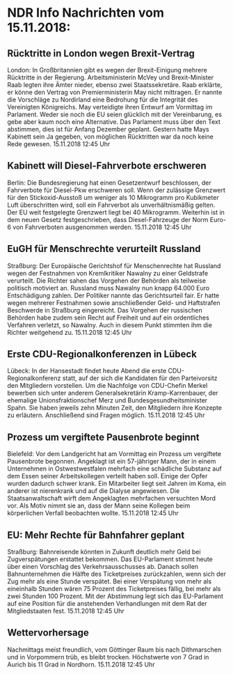 # NDR Info Nachrichten vom 15.11.2018:


## Rücktritte in London wegen Brexit-Vertrag
London: In Großbritannien gibt es wegen der Brexit-Einigung mehrere Rücktritte in der Regierung. Arbeitsministerin McVey und Brexit-Minister Raab legten ihre Ämter nieder, ebenso zwei Staatssekretäre. Raab erklärte, er könne den Vertrag von Premierministerin May nicht mittragen. Er nannte die Vorschläge zu Nordirland eine Bedrohung für die Integrität des Vereinigten Königreichs. May verteidigte ihren Entwurf am Vormittag im Parlament. Weder sie noch die EU seien glücklich mit der Vereinbarung, es gebe aber kaum noch eine Alternative. Das Parlament muss über den Text abstimmen, dies ist für Anfang Dezember geplant. Gestern hatte Mays Kabinett sein Ja gegeben, von möglichen Rücktritten war da noch keine Rede gewesen. 15.11.2018 12:45 Uhr 

## Kabinett will Diesel-Fahrverbote erschweren
Berlin:	Die Bundesregierung hat einen Gesetzentwurf beschlossen, der Fahrverbote für Diesel-Pkw erschweren soll. Wenn der zulässige Grenzwert für den Stickoxid-Ausstoß um weniger als 10 Mikrogramm pro Kubikmeter Luft überschritten wird, soll ein Fahrverbot als unverhältnismäßig gelten. Der EU weit festgelegte Grenzwert liegt bei 40 Mikrogramm. Weiterhin ist in dem neuen Gesetz festgeschrieben, dass Diesel-Fahrzeuge der Norm Euro-6 von Fahrverboten ausgenommen werden. 15.11.2018 12:45 Uhr 

## EuGH für Menschrechte verurteilt Russland
Straßburg: Der Europäische Gerichtshof für Menschenrechte hat Russland wegen der Festnahmen von Kremlkritiker Nawalny zu einer Geldstrafe verurteilt. Die Richter sahen das Vorgehen der Behörden als teilweise politisch motiviert an. Russland muss Nawalny nun knapp 64.000 Euro Entschädigung zahlen. Der Politiker nannte das Gerichtsurteil fair. Er hatte wegen mehrerer Festnahmen sowie anschließender Geld- und Haftstrafen Beschwerde in Straßburg eingereicht. Das Vorgehen der russischen Behörden habe zudem sein Recht auf Freiheit und auf ein ordentliches Verfahren verletzt, so Nawalny. Auch in diesem Punkt stimmten ihm die Richter weitgehend zu. 15.11.2018 12:45 Uhr 

## Erste CDU-Regionalkonferenzen in Lübeck
Lübeck: In der Hansestadt findet heute Abend die erste CDU-Regionalkonferenz statt, auf der sich die Kandidaten für den Parteivorsitz den Mitgliedern vorstellen. Um die Nachfolge von CDU-Chefin Merkel bewerben sich unter anderem Generalsekretärin Kramp-Karrenbauer, der ehemalige Unionsfraktionschef Merz und Bundesgesundheitsminister Spahn. Sie haben jeweils zehn Minuten Zeit, den Mitgliedern ihre Konzepte zu erläutern. Anschließend sind Fragen möglich. 15.11.2018 12:45 Uhr 

## Prozess um vergiftete Pausenbrote beginnt
Bielefeld: Vor dem Landgericht hat am Vormittag ein Prozess um vergiftete Pausenbrote begonnen. Angeklagt ist ein 57-jähriger Mann, der in einem Unternehmen in Ostwestwestfalen mehrfach eine schädliche Substanz auf dem Essen seiner Arbeitskollegen verteilt haben soll. Einige der Opfer wurden dadurch schwer krank. Ein Mitarbeiter liegt seit Jahren im Koma, ein anderer ist nierenkrank und auf die Dialyse angewiesen. Die Staatsanwaltschaft wirft dem Angeklagten mehrfachen versuchten Mord vor. Als Motiv nimmt sie an, dass der Mann seine Kollegen beim körperlichen Verfall beobachten wollte. 15.11.2018 12:45 Uhr 

## EU: Mehr Rechte für Bahnfahrer geplant
Straßburg: Bahnreisende könnten in Zukunft deutlich mehr Geld bei Zugverspätungen erstattet bekommen. Das EU-Parlament stimmt heute über einen Vorschlag des Verkehrsausschusses ab. Danach sollen Bahnunternehmen die Hälfte des Ticketpreises zurückzahlen, wenn sich der Zug mehr als eine Stunde verspätet. Bei einer Verspätung von mehr als eineinhalb Stunden wären 75 Prozent des Ticketpreises fällig, bei mehr als zwei Stunden 100 Prozent. Mit der Abstimmung legt sich das EU-Parlament auf eine Position für die anstehenden Verhandlungen mit dem Rat der Mitgliedstaaten fest. 15.11.2018 12:45 Uhr 

## Wettervorhersage
Nachmittags meist freundlich, vom Göttinger Raum bis nach Dithmarschen und in Vorpommern trüb, es bleibt trocken. Höchstwerte von 7 Grad in Aurich bis 11 Grad in Nordhorn. 15.11.2018 12:45 Uhr 
